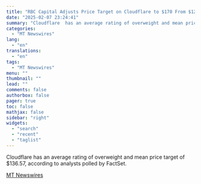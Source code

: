 ```yaml
---
title: "RBC Capital Adjusts Price Target on Cloudflare to $170 From $123, Keeps Outperform Rating"
date: "2025-02-07 23:24:41"
summary: "Cloudflare  has an average rating of overweight and mean price target of $136.57, according to analysts polled by FactSet."
categories:
  - "MT Newswires"
lang:
  - "en"
translations:
  - "en"
tags:
  - "MT Newswires"
menu: ""
thumbnail: ""
lead: ""
comments: false
authorbox: false
pager: true
toc: false
mathjax: false
sidebar: "right"
widgets:
  - "search"
  - "recent"
  - "taglist"
---
```


Cloudflare has an average rating of overweight and mean price target of $136.57, according to analysts polled by FactSet.

[MT Newswires](https://www.tradingview.com/news/mtnewswires.com:20250207:A3312663:0/)
